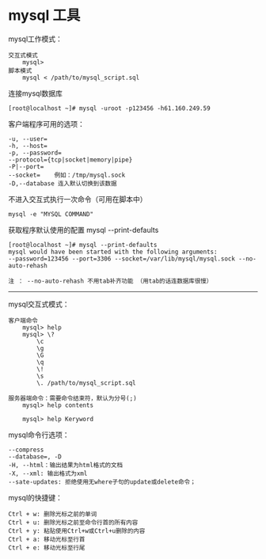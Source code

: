# mysql 工具

mysql工作模式：

	交互式模式
		mysql>
	脚本模式
		mysql < /path/to/mysql_script.sql

连接mysql数据库

	[root@localhost ~]# mysql -uroot -p123456 -h61.160.249.59

客户端程序可用的选项：

	-u, --user=
	-h, --host=
	-p, --password=
	--protocol={tcp|socket|memory|pipe}
	-P|--port=
	--socket=    例如：/tmp/mysql.sock
	-D,--database 连入默认切换到该数据

不进入交互式执行一次命令（可用在脚本中）

    mysql -e "MYSQL COMMAND"


获取程序默认使用的配置 mysql --print-defaults

	[root@localhost ~]# mysql --print-defaults
	mysql would have been started with the following arguments:
	--password=123456 --port=3306 --socket=/var/lib/mysql/mysql.sock --no-auto-rehash

	注 ： --no-auto-rehash 不用tab补齐功能 （用tab的话连数据库很慢）

---

mysql交互式模式：

	客户端命令
		mysql> help
		mysql> \?
			\c
			\g
			\G
			\q
			\!
			\s
			\. /path/to/mysql_script.sql

	服务器端命令：需要命令结束符，默认为分号(;)
		mysql> help contents

		mysql> help Keryword

mysql命令行选项：

	--compress
	--database=, -D
	-H, --html：输出结果为html格式的文档
	-X, --xml: 输出格式为xml
	--sate-updates: 拒绝使用无where子句的update或delete命令；

mysql的快捷键：

	Ctrl + w: 删除光标之前的单词
	Ctrl + u: 删除光标之前至命令行首的所有内容
	Ctrl + y: 粘贴使用Ctrl+w或Ctrl+u删除的内容
	Ctrl + a: 移动光标至行首
	Ctrl + e: 移动光标至行尾

